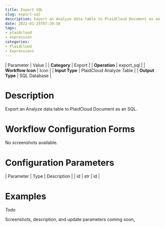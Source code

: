 ```yaml
---
title: Export SQL
slug: export-sql
description: Export an Analyze data table to PlaidCloud Document as an SQL
date: 2022-01-25T07:39:58
tags:
- plaidcloud
- expression
categories:
- PlaidCloud
- Expressions
---
```





| Parameter | Value |
| **Category** | Export |
| **Operation** | export\_sql |
| **Workflow Icon** | Icon |
| **Input Type** | PlaidCloud Analyze Table |
| **Output Type** | SQL Database |

# Description


Export an Analyze data table to PlaidCloud Document as an SQL.



# Workflow Configuration Forms


No screenshots available.



# Configuration Parameters




| Parameter | Type | Description |
| id | str | id |

# Examples


*Todo*


Screenshots, description, and update parameters coming soon[.](https://plaidcloud.com/docs/plaidcloud/workflows/export/export_stata.html)


